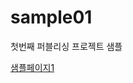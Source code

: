 # sample01
첫번째 퍼블리싱 프로젝트 샘플

<a href="https://pear-hyunji.github.io/sample01/" target="_blank">샘플페이지1</a>
